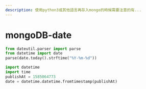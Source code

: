 ```yaml
---
description: 使用python3或其他語言再存入mongo的時候需要注意的有...
---
```


# mongoDB-date

```python
from dateutil.parser import parse
from datetime import date
parse(date.today().strftime("%Y-%m-%d"))
```

```python
import datetime
import time
publishAt = 1585064773
date = datetime.datetime.fromtimestamp(publishAt)
```

